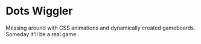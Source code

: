 # Dots Wiggler

Messing around with CSS animations and dynamically created gameboards. Someday it'll be a real game...